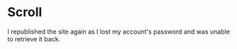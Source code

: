 # Scroll
I republished the site again as I lost my account's password and was unable to retrieve it back.
